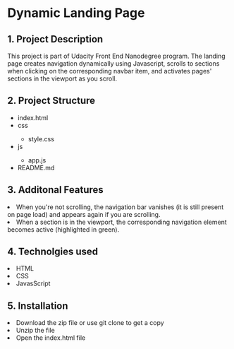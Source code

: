 <h1>Dynamic Landing Page</h1>

<h2>1. Project Description</h2>
This project is part of Udacity Front End Nanodegree program. The landing page creates navigation dynamically using Javascript, scrolls to sections when clicking on the corresponding navbar item, and activates pages' sections in the viewport as you scroll.

<h2>2. Project Structure</h2>
<ul>
<li>index.html</li>
<li>css</li>
<ul>
<li>style.css</li>
</ul>
<li>js</li>
<ul><li>app.js</ul>
<li>README.md</li>
</ul>

<h2>3. Additonal Features</h2>
<li>When you're not scrolling, the navigation bar vanishes (it is still present on page load) and appears again if you are scrolling.</li>
<li>When a section is in the viewport, the corresponding navigation element becomes active (highlighted in green).</li>

<h2>4. Technolgies used</h2>
<li>HTML</li>
<li>CSS</li>
<li>JavasScript</li>

<h2>5. Installation</h2>
<li>Download the zip file or use git clone to get a copy</li>
<li>Unzip the file</li>
<li>Open the index.html file</li>
